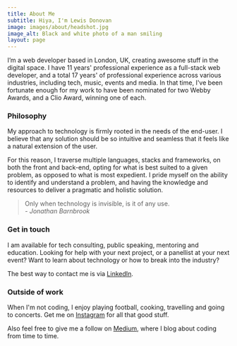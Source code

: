 ```yaml
---
title: About Me
subtitle: Hiya, I'm Lewis Donovan
image: images/about/headshot.jpg
image_alt: Black and white photo of a man smiling
layout: page
---
```


I’m a web developer based in London, UK, creating awesome stuff in the digital space. I have 11 years' professional experience as a full-stack web developer, and a total 17 years' of professional experience across various industries, including tech, music, events and media. In that time, I've been fortunate enough for my work to have been nominated for two Webby Awards, and a Clio Award, winning one of each.

### Philosophy
My approach to technology is firmly rooted in the needs of the end-user. I believe that any solution should be so intuitive and seamless that it feels like a natural extension of the user.

For this reason, I traverse multiple languages, stacks and frameworks, on both the front and back-end, opting for what is best suited to a given problem, as opposed to what is most expedient. I pride myself on the ability to identify and understand a problem, and having the knowledge and resources to deliver a pragmatic and holistic solution.

>Only when technology is invisible, is it of any use.  
*- Jonathan Barnbrook*

### Get in touch
I am available for tech consulting, public speaking, mentoring and education. Looking for help with your next project, or a panellist at your next event? Want to learn about technology or how to break into the industry?  

The best way to contact me is via [LinkedIn](https://linkedin.com/in/lewisdonovan).

### Outside of work
When I'm not coding, I enjoy playing football, cooking, travelling and going to concerts. Get me on [Instagram](https://instagram.com/lewisjdonovan) for all that good stuff.  

Also feel free to give me a follow on [Medium](https://lewisdonovan.medium.com/), where I blog about coding from time to time.